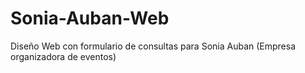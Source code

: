 # Sonia-Auban-Web
Diseño Web con formulario de consultas para Sonia Auban (Empresa organizadora de eventos)

